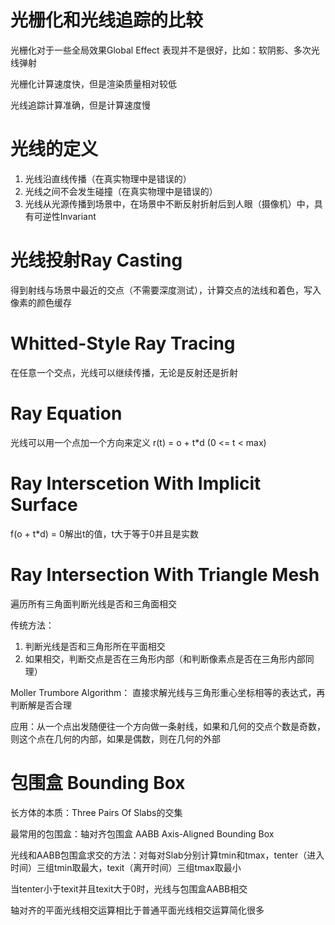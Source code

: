 # 光栅化和光线追踪的比较

光栅化对于一些全局效果Global Effect 表现并不是很好，比如：软阴影、多次光线弹射

光栅化计算速度快，但是渲染质量相对较低

光线追踪计算准确，但是计算速度慢

# 光线的定义

1. 光线沿直线传播（在真实物理中是错误的）
2. 光线之间不会发生碰撞（在真实物理中是错误的）
3. 光线从光源传播到场景中，在场景中不断反射折射后到人眼（摄像机）中，具有可逆性Invariant

# 光线投射Ray Casting

得到射线与场景中最近的交点（不需要深度测试），计算交点的法线和着色，写入像素的颜色缓存

# Whitted-Style Ray Tracing

在任意一个交点，光线可以继续传播，无论是反射还是折射

# Ray Equation

光线可以用一个点加一个方向来定义 r(t) = o + t*d (0 <= t < max)

# Ray Interscetion With Implicit Surface

f(o + t*d) = 0解出t的值，t大于等于0并且是实数

# Ray Intersection With Triangle Mesh

遍历所有三角面判断光线是否和三角面相交

传统方法：
1. 判断光线是否和三角形所在平面相交
2. 如果相交，判断交点是否在三角形内部（和判断像素点是否在三角形内部同理）

Moller Trumbore Algorithm：
直接求解光线与三角形重心坐标相等的表达式，再判断解是否合理


应用：从一个点出发随便往一个方向做一条射线，如果和几何的交点个数是奇数，则这个点在几何的内部，如果是偶数，则在几何的外部

# 包围盒 Bounding Box

长方体的本质：Three Pairs Of Slabs的交集

最常用的包围盒：轴对齐包围盒 AABB Axis-Aligned Bounding Box

光线和AABB包围盒求交的方法：对每对Slab分别计算tmin和tmax，tenter（进入时间）三组tmin取最大，texit（离开时间）三组tmax取最小

当tenter小于texit并且texit大于0时，光线与包围盒AABB相交

轴对齐的平面光线相交运算相比于普通平面光线相交运算简化很多